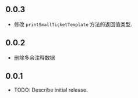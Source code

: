 ## 0.0.3

* 修改 `printSmallTicketTemplate` 方法的返回值类型.

## 0.0.2

* 删除多余注释数据

## 0.0.1

* TODO: Describe initial release.
